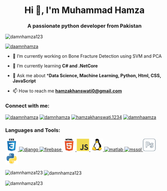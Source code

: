 <h1 align="center">Hi 👋, I'm Muhammad Hamza</h1>
<h3 align="center">A passionate python developer from Pakistan</h3>

<p align="left"> <img src="https://komarev.com/ghpvc/?username=damnhamza123&label=Profile%20views&color=0e75b6&style=flat" alt="damnhamza123" /> </p>

<p align="left"> <a href="https://twitter.com/daamnhamza" target="blank"><img src="https://img.shields.io/twitter/follow/daamnhamza?logo=twitter&style=for-the-badge" alt="daamnhamza" /></a> </p>

- 🔭 I’m currently working on Bone Fracture Detection using SVM and PCA

- 🌱 I’m currently learning **C# and .NetCore**

- 💬 Ask me about ***Data Science, Machine Learning, Python, Html, CSS, JavaScript**

- 📫 How to reach me **hamzakhanswati0@gmail.com**

<h3 align="left">Connect with me:</h3>
<p align="left">
<a href="https://twitter.com/daamnhamza" target="blank"><img align="center" src="https://raw.githubusercontent.com/rahuldkjain/github-profile-readme-generator/master/src/images/icons/Social/twitter.svg" alt="daamnhamza" height="30" width="40" /></a>
<a href="https://linkedin.com/in/muhammadhamzaj" target="blank"><img align="center" src="https://raw.githubusercontent.com/rahuldkjain/github-profile-readme-generator/master/src/images/icons/Social/linked-in-alt.svg" alt="damnhamza" height="30" width="40" /></a>
<a href="https://fb.com/hamzakhanswati.1234" target="blank"><img align="center" src="https://raw.githubusercontent.com/rahuldkjain/github-profile-readme-generator/master/src/images/icons/Social/facebook.svg" alt="hamzakhanswati.1234" height="30" width="40" /></a>
<a href="https://instagram.com/damnhaamza" target="blank"><img align="center" src="https://raw.githubusercontent.com/rahuldkjain/github-profile-readme-generator/master/src/images/icons/Social/instagram.svg" alt="damnhaamza" height="30" width="40" /></a>
</p>

<h3 align="left">Languages and Tools:</h3>
<p align="left"> <a href="https://www.w3schools.com/css/" target="_blank" rel="noreferrer"> <img src="https://raw.githubusercontent.com/devicons/devicon/master/icons/css3/css3-original-wordmark.svg" alt="css3" width="40" height="40"/> </a> <a href="https://www.djangoproject.com/" target="_blank" rel="noreferrer"> <img src="https://cdn.worldvectorlogo.com/logos/django.svg" alt="django" width="40" height="40"/> </a> <a href="https://firebase.google.com/" target="_blank" rel="noreferrer"> <img src="https://www.vectorlogo.zone/logos/firebase/firebase-icon.svg" alt="firebase" width="40" height="40"/> </a> <a href="https://www.w3.org/html/" target="_blank" rel="noreferrer"> <img src="https://raw.githubusercontent.com/devicons/devicon/master/icons/html5/html5-original-wordmark.svg" alt="html5" width="40" height="40"/> </a> <a href="https://developer.mozilla.org/en-US/docs/Web/JavaScript" target="_blank" rel="noreferrer"> <img src="https://raw.githubusercontent.com/devicons/devicon/master/icons/javascript/javascript-original.svg" alt="javascript" width="40" height="40"/> </a> <a href="https://www.linux.org/" target="_blank" rel="noreferrer"> <img src="https://raw.githubusercontent.com/devicons/devicon/master/icons/linux/linux-original.svg" alt="linux" width="40" height="40"/> </a> <a href="https://www.mathworks.com/" target="_blank" rel="noreferrer"> <img src="https://upload.wikimedia.org/wikipedia/commons/2/21/Matlab_Logo.png" alt="matlab" width="40" height="40"/> </a> <a href="https://www.microsoft.com/en-us/sql-server" target="_blank" rel="noreferrer"> <img src="https://www.svgrepo.com/show/303229/microsoft-sql-server-logo.svg" alt="mssql" width="40" height="40"/> </a> <a href="https://www.photoshop.com/en" target="_blank" rel="noreferrer"> <img src="https://raw.githubusercontent.com/devicons/devicon/master/icons/photoshop/photoshop-line.svg" alt="photoshop" width="40" height="40"/> </a> <a href="https://www.python.org" target="_blank" rel="noreferrer"> <img src="https://raw.githubusercontent.com/devicons/devicon/master/icons/python/python-original.svg" alt="python" width="40" height="40"/> </a> </p>

<p><img align="left" src="https://github-readme-stats.vercel.app/api/top-langs?username=damnhamza123&show_icons=true&locale=en&layout=compact" alt="damnhamza123" /></p>

<p>&nbsp;<img align="center" src="https://github-readme-stats.vercel.app/api?username=damnhamza123&show_icons=true&locale=en" alt="damnhamza123" /></p>

<p><img align="center" src="https://github-readme-streak-stats.herokuapp.com/?user=damnhamza123&" alt="damnhamza123" /></p>

